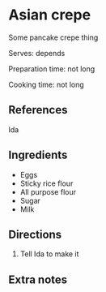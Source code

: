 # Asian crepe

Some pancake crepe thing

Serves: depends

Preparation time: not long

Cooking time: not long

## References

Ida

## Ingredients

- Eggs
- Sticky rice flour
- All purpose flour
- Sugar
- Milk

## Directions

1. Tell Ida to make it

## Extra notes
